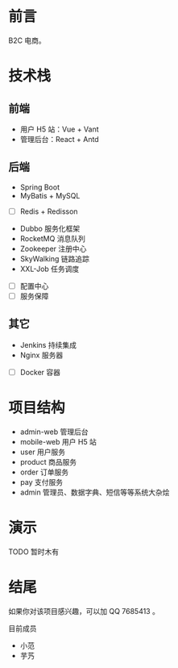 # 前言

B2C 电商。

# 技术栈

## 前端

* 用户 H5 站：Vue + Vant
* 管理后台：React + Antd

## 后端

* Spring Boot
* MyBatis + MySQL
* [ ] Redis + Redisson
* Dubbo 服务化框架
* RocketMQ 消息队列
* Zookeeper 注册中心
* SkyWalking 链路追踪
* XXL-Job 任务调度
* [ ] 配置中心
* [ ] 服务保障 

## 其它

* Jenkins 持续集成
* Nginx 服务器
* [ ] Docker 容器

# 项目结构

* admin-web 管理后台
* mobile-web 用户 H5 站
* user 用户服务
* product 商品服务
* order 订单服务
* pay 支付服务
* admin 管理员、数据字典、短信等等系统大杂烩

# 演示

TODO 暂时木有

# 结尾

如果你对该项目感兴趣，可以加 QQ 7685413 。

目前成员

* 小范
* 芋艿